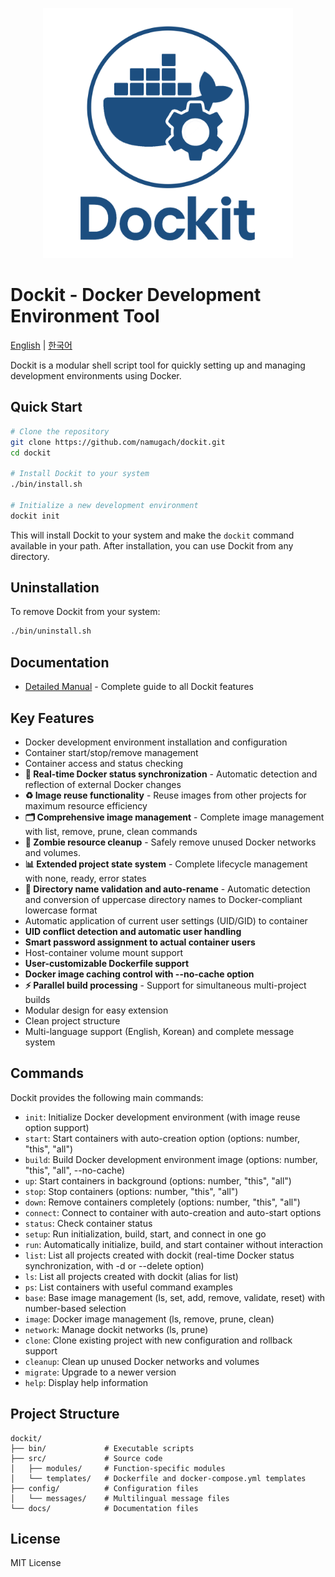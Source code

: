 <p align="center">
  <img src="../../docs/logo.png" alt="Dockit Logo" width="400">
</p>

# Dockit - Docker Development Environment Tool

[English](../../docs/en/README.md) | [한국어](../../docs/ko/README.md)

Dockit is a modular shell script tool for quickly setting up and managing development environments using Docker.

## Quick Start

```bash
# Clone the repository
git clone https://github.com/namugach/dockit.git
cd dockit

# Install Dockit to your system
./bin/install.sh

# Initialize a new development environment
dockit init
```

This will install Dockit to your system and make the `dockit` command available in your path. After installation, you can use Dockit from any directory.

## Uninstallation

To remove Dockit from your system:

```bash
./bin/uninstall.sh
```

## Documentation

- [Detailed Manual](./MANUAL.md) - Complete guide to all Dockit features

## Key Features

- Docker development environment installation and configuration
- Container start/stop/remove management
- Container access and status checking
- **🔄 Real-time Docker status synchronization** - Automatic detection and reflection of external Docker changes
- **♻️ Image reuse functionality** - Reuse images from other projects for maximum resource efficiency
- **🗂️ Comprehensive image management** - Complete image management with list, remove, prune, clean commands
- **🧹 Zombie resource cleanup** - Safely remove unused Docker networks and volumes.
- **📊 Extended project state system** - Complete lifecycle management with none, ready, error states
- **📁 Directory name validation and auto-rename** - Automatic detection and conversion of uppercase directory names to Docker-compliant lowercase format
- Automatic application of current user settings (UID/GID) to container
- **UID conflict detection and automatic user handling**
- **Smart password assignment to actual container users**
- Host-container volume mount support
- **User-customizable Dockerfile support**
- **Docker image caching control with --no-cache option**
- **⚡ Parallel build processing** - Support for simultaneous multi-project builds
- Modular design for easy extension
- Clean project structure
- Multi-language support (English, Korean) and complete message system

## Commands

Dockit provides the following main commands:

- `init`: Initialize Docker development environment (with image reuse option support)
- `start`: Start containers with auto-creation option (options: number, "this", "all")
- `build`: Build Docker development environment image (options: number, "this", "all", --no-cache)
- `up`: Start containers in background (options: number, "this", "all")
- `stop`: Stop containers (options: number, "this", "all")
- `down`: Remove containers completely (options: number, "this", "all")
- `connect`: Connect to container with auto-creation and auto-start options
- `status`: Check container status
- `setup`: Run initialization, build, start, and connect in one go
- `run`: Automatically initialize, build, and start container without interaction
- `list`: List all projects created with dockit (real-time Docker status synchronization, with -d or --delete option)
- `ls`: List all projects created with dockit (alias for list)
- `ps`: List containers with useful command examples
- `base`: Base image management (ls, set, add, remove, validate, reset) with number-based selection
- `image`: Docker image management (ls, remove, prune, clean)
- `network`: Manage dockit networks (ls, prune)
- `clone`: Clone existing project with new configuration and rollback support
- `cleanup`: Clean up unused Docker networks and volumes
- `migrate`: Upgrade to a newer version
- `help`: Display help information

## Project Structure

```
dockit/
├── bin/             # Executable scripts
├── src/             # Source code
│   ├── modules/     # Function-specific modules
│   └── templates/   # Dockerfile and docker-compose.yml templates
├── config/          # Configuration files
│   └── messages/    # Multilingual message files
└── docs/            # Documentation files
```

## License

MIT License 
